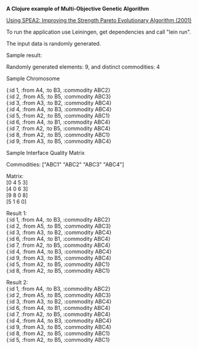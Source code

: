 <b>A Clojure example of Multi-Objective Genetic Algorithm</b>

<a href="http://citeseerx.ist.psu.edu/viewdoc/summary?doi=10.1.1.112.5073"> Using SPEA2: Improving the Strength Pareto Evolutionary Algorithm (2001)</a>


To run the application use Leiningen, get dependencies and call "lein run".

The input data is randomly generated.

Sample result:

Randomly generated elements: 9, and distinct commodities: 4

Sample Chromosome

{:id 1, :from A4, :to B3, :commodity ABC2}<br>
{:id 2, :from A5, :to B5, :commodity ABC3}<br>
{:id 3, :from A3, :to B2, :commodity ABC4}<br>
{:id 4, :from A4, :to B3, :commodity ABC4}<br>
{:id 5, :from A2, :to B5, :commodity ABC1}<br>
{:id 6, :from A4, :to B1, :commodity ABC4}<br>
{:id 7, :from A2, :to B5, :commodity ABC4}<br>
{:id 8, :from A2, :to B5, :commodity ABC1}<br>
{:id 9, :from A3, :to B5, :commodity ABC4}<br>

Sample Interface Quality Matrix

Commodities: ["ABC1" "ABC2" "ABC3" "ABC4"]

Matrix:<br>
[0 4 5 3]<br>
[4 0 6 3]<br>
[9 8 0 8]<br>
[5 1 6 0]<br>

Result 1:<br>
{:id 1, :from A4, :to B3, :commodity ABC2}<br>
{:id 2, :from A5, :to B5, :commodity ABC3}<br>
{:id 3, :from A3, :to B2, :commodity ABC4}<br>
{:id 6, :from A4, :to B1, :commodity ABC4}<br>
{:id 7, :from A2, :to B5, :commodity ABC4}<br>
{:id 4, :from A4, :to B3, :commodity ABC4}<br>
{:id 9, :from A3, :to B5, :commodity ABC4}<br>
{:id 5, :from A2, :to B5, :commodity ABC1}<br>
{:id 8, :from A2, :to B5, :commodity ABC1}<br>

Result 2:<br>
{:id 1, :from A4, :to B3, :commodity ABC2}<br>
{:id 2, :from A5, :to B5, :commodity ABC3}<br>
{:id 3, :from A3, :to B2, :commodity ABC4}<br>
{:id 6, :from A4, :to B1, :commodity ABC4}<br>
{:id 7, :from A2, :to B5, :commodity ABC4}<br>
{:id 4, :from A4, :to B3, :commodity ABC4}<br>
{:id 9, :from A3, :to B5, :commodity ABC4}<br>
{:id 8, :from A2, :to B5, :commodity ABC1}<br>
{:id 5, :from A2, :to B5, :commodity ABC1}<br>

